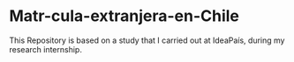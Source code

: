 # Matr-cula-extranjera-en-Chile
This Repository is based on a study that I carried out at IdeaPaís, during my research internship.
